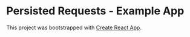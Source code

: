 # Persisted Requests - Example App

This project was bootstrapped with [Create React App](https://github.com/facebook/create-react-app).
